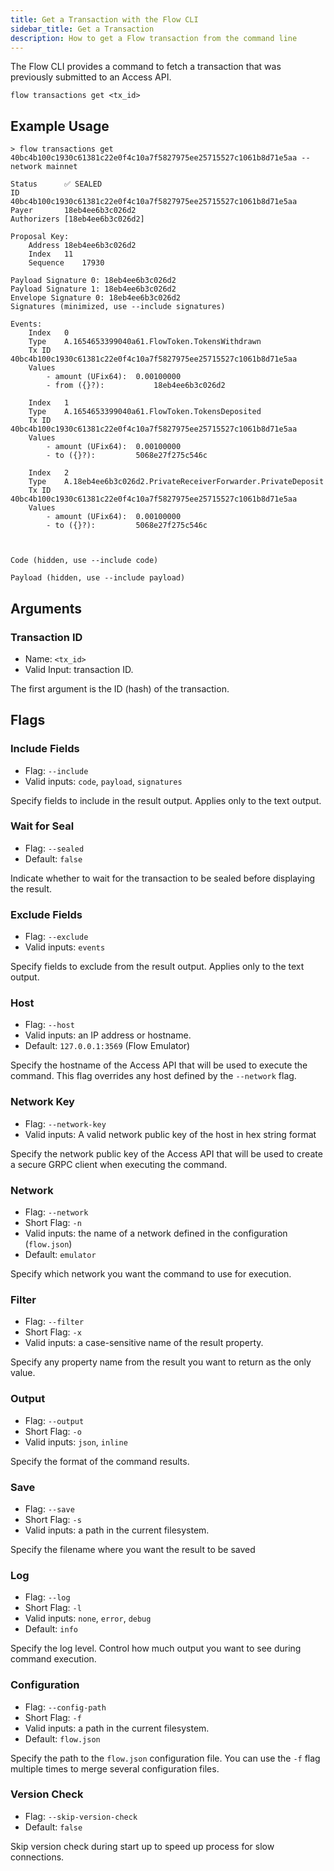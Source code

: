 ```yaml
---
title: Get a Transaction with the Flow CLI
sidebar_title: Get a Transaction
description: How to get a Flow transaction from the command line
---
```


The Flow CLI provides a command to fetch a transaction
that was previously submitted to an Access API.

```shell
flow transactions get <tx_id>
```

## Example Usage

```shell
> flow transactions get 40bc4b100c1930c61381c22e0f4c10a7f5827975ee25715527c1061b8d71e5aa --network mainnet 

Status		✅ SEALED
ID		40bc4b100c1930c61381c22e0f4c10a7f5827975ee25715527c1061b8d71e5aa
Payer		18eb4ee6b3c026d2
Authorizers	[18eb4ee6b3c026d2]

Proposal Key:	
    Address	18eb4ee6b3c026d2
    Index	11
    Sequence	17930

Payload Signature 0: 18eb4ee6b3c026d2
Payload Signature 1: 18eb4ee6b3c026d2
Envelope Signature 0: 18eb4ee6b3c026d2
Signatures (minimized, use --include signatures)

Events:		 
    Index	0
    Type	A.1654653399040a61.FlowToken.TokensWithdrawn
    Tx ID	40bc4b100c1930c61381c22e0f4c10a7f5827975ee25715527c1061b8d71e5aa
    Values
		- amount (UFix64):	0.00100000
		- from ({}?):			18eb4ee6b3c026d2

    Index	1
    Type	A.1654653399040a61.FlowToken.TokensDeposited
    Tx ID	40bc4b100c1930c61381c22e0f4c10a7f5827975ee25715527c1061b8d71e5aa
    Values
		- amount (UFix64):	0.00100000
		- to ({}?):			5068e27f275c546c

    Index	2
    Type	A.18eb4ee6b3c026d2.PrivateReceiverForwarder.PrivateDeposit
    Tx ID	40bc4b100c1930c61381c22e0f4c10a7f5827975ee25715527c1061b8d71e5aa
    Values
		- amount (UFix64):	0.00100000
		- to ({}?):			5068e27f275c546c



Code (hidden, use --include code)

Payload (hidden, use --include payload)
```

## Arguments

### Transaction ID

- Name: `<tx_id>`
- Valid Input: transaction ID.

The first argument is the ID (hash) of the transaction.

## Flags
    
### Include Fields

- Flag: `--include`
- Valid inputs: `code`, `payload`, `signatures`

Specify fields to include in the result output. Applies only to the text output.

### Wait for Seal

- Flag: `--sealed`
- Default: `false`

Indicate whether to wait for the transaction to be sealed
before displaying the result.

### Exclude Fields

- Flag: `--exclude`
- Valid inputs: `events`

Specify fields to exclude from the result output. Applies only to the text output.

### Host

- Flag: `--host`
- Valid inputs: an IP address or hostname.
- Default: `127.0.0.1:3569` (Flow Emulator)

Specify the hostname of the Access API that will be
used to execute the command. This flag overrides
any host defined by the `--network` flag.

### Network Key

- Flag: `--network-key`
- Valid inputs: A valid network public key of the host in hex string format

Specify the network public key of the Access API that will be
used to create a secure GRPC client when executing the command.

### Network

- Flag: `--network`
- Short Flag: `-n`
- Valid inputs: the name of a network defined in the configuration (`flow.json`)
- Default: `emulator`

Specify which network you want the command to use for execution.

### Filter

- Flag: `--filter`
- Short Flag: `-x`
- Valid inputs: a case-sensitive name of the result property.

Specify any property name from the result you want to return as the only value.

### Output

- Flag: `--output`
- Short Flag: `-o`
- Valid inputs: `json`, `inline`

Specify the format of the command results.

### Save

- Flag: `--save`
- Short Flag: `-s`
- Valid inputs: a path in the current filesystem.

Specify the filename where you want the result to be saved

### Log

- Flag: `--log`
- Short Flag: `-l`
- Valid inputs: `none`, `error`, `debug`
- Default: `info`

Specify the log level. Control how much output you want to see during command execution.

### Configuration

- Flag: `--config-path`
- Short Flag: `-f`
- Valid inputs: a path in the current filesystem.
- Default: `flow.json`

Specify the path to the `flow.json` configuration file.
You can use the `-f` flag multiple times to merge
several configuration files.

### Version Check

- Flag: `--skip-version-check`
- Default: `false`

Skip version check during start up to speed up process for slow connections.